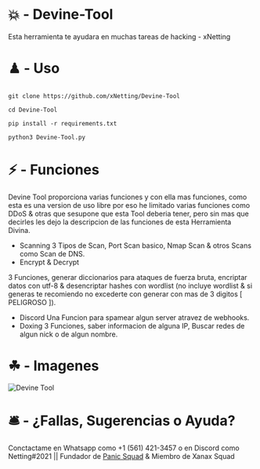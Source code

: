 # 💥 - Devine-Tool

Esta herramienta te ayudara en muchas tareas de hacking - xNetting

# ♟ - Uso 

```

git clone https://github.com/xNetting/Devine-Tool

cd Devine-Tool

pip install -r requirements.txt

python3 Devine-Tool.py

```


# ⚡ - Funciones

Devine Tool proporciona varias funciones y con ella mas funciones, como esta es una version de uso libre por eso he limitado varias funciones como DDoS & otras que sesupone que esta Tool deberia tener, pero sin mas que decirles les dejo la descripcion de las funciones de esta Herramienta Divina.
- Scanning
3 Tipos de Scan, Port Scan basico, Nmap Scan & otros Scans como Scan de DNS.
- Encrypt & Decrypt

3 Funciones, generar diccionarios para ataques de fuerza bruta, encriptar datos con utf-8 & desencriptar hashes con wordlist (no incluye wordlist & si generas te recomiendo no excederte con generar con mas de 3 digitos [ PELIGROSO ]).
- Discord 
Una Funcion para spamear algun server atravez de webhooks.
- Doxing
3 Funciones, saber informacion de alguna IP, Buscar redes de algun nick o de algun nombre.

# ☘ - Imagenes

![Devine Tool](https://cdn.discordapp.com/attachments/753459740335538272/862684413959733268/unknown.png)

# 🛎 - ¿Fallas, Sugerencias o Ayuda?

Conctactame en Whatsapp como +1 (561) 421-3457 o en Discord como Netting#2021 || Fundador de [Panic Squad](https://discord.gg/b2WDdTnGbA) & Miembro de Xanax Squad

